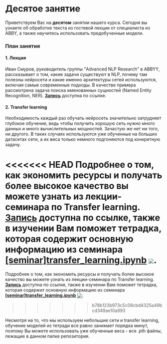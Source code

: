 
# Десятое занятие
Приветствуем Вас на **десятом** занятии нашего курса. Сегодня вы узнаете об обработке текста из гостевой лекции от специалиста из ABBY, а также научитесь использовать предобученные модели.

### План занятия
#### 1. Лекция
Иван Смуров, руководитель группы "Advanced NLP Research" в ABBYY, рассказывает о том, какие задачи существуют в NLP, почему там полезны нейросети и какие именно архитектуры сетей используются, включая самые современные подходы. В качестве примера рассмотрена задача поиска именованных сущностей (Named Entity Recognition, NER). [**Запись**](https://www.youtube.com/watch?v=6ys5F8W0Qbw) доступна по ссылке. 

#### 2. Transfer learning
Необходимость каждый раз обучать нейросеть значительно затрудняет глубокое обучение, ведь чтобы получить хорошую сеть нужно много данных и много вычислительных мощностей. Зачастую же нет ни того, ни другого. В таких случаях используются уже обученные на больших датасетах сети, а их веса только немного подгоняются под конкретную задачу. 

<<<<<<< HEAD
Подробнее о том, как экономить ресурсы и получать более высокое качество вы можете узнать из лекции-семинара по Transfer learning. [**Запись**](https://www.youtube.com/watch?v=U12tq9l9xy8) доступна по ссылке, также в изучении Вам поможет тетрадка, которая содержит основную информацию из семинара [**[seminar]transfer_learning.ipynb**](./[seminar]transfer_learning.ipynb) [<img src="https://colab.research.google.com/assets/colab-badge.svg" align="center">](https://colab.research.google.com/drive/1qZk0NgPIH1kzBbsfF61PBuyyGIAxUlFQ). 
=======
Подробнее о том, как экономить ресурсы и получать более высокое качество вы можете узнать из лекции-семинара по Transfer learning. [**Запись**](https://www.youtube.com/watch?v=U12tq9l9xy8) доступна по ссылке, также в изучении Вам поможет тетрадка, которая содержит основную информацию из семинара [**[seminar]transfer_learning.ipynb**](./[seminar]transfer_learning.ipynb) [<img src="https://colab.research.google.com/assets/colab-badge.svg" align="center">](https://colab.research.google.com/drive/1SyCc7L4NVBbGmPn0L_DDhNpMdLHEqsMT). 
>>>>>>> b78b123b973c5c08cbd4325a49bcd349ae10a993

Несмотря на то, что мы используем небольшие сети и transfer learning, обучение моделей из тетради все равно занимает порядка минут, поэтому Вы можете использовать уже обученные веса - все .pth файлы, лежащие в данном папке репозитория.
